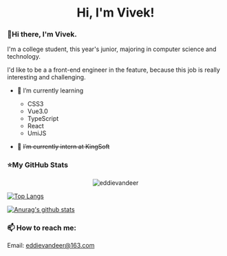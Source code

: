<h1 align="center">Hi, I'm Vivek!</h1>

### 👋Hi there, I'm Vivek.

I'm a college student, this year's junior, majoring in computer science and technology.

I'd like to be a a front-end engineer in the feature, because this job is really interesting and challenging.



- 🌱 I’m currently learning

  - CSS3
  - Vue3.0
  - TypeScript
  - React
  - UmiJS


- 🔭 ~~I’m currently intern at KingSoft~~


### ⭐My GitHub Stats
<p align="center"> <img src="https://komarev.com/ghpvc/?username=eddievandeer&label=Profile%20views&color=0e75b6&style=flat" alt="eddievandeer" /> </p>

[![Top Langs](https://github-readme-stats.vercel.app/api/top-langs/?username=eddievandeer&layout=compact)](https://github.com/anuraghazra/github-readme-stats)

[![Anurag's github stats](https://github-readme-stats.vercel.app/api?username=eddievandeer&show_icons=true)](https://github.com/anuraghazra/github-readme-stats)

### 📫 How to reach me:
Email: eddievandeer@163.com

<!--
**eddievandeer/eddievandeer** is a ✨ _special_ ✨ repository because its `README.md` (this file) appears on your GitHub profile.

Here are some ideas to get you started:

- 🔭 I’m currently working on ...
- 🌱 I’m currently learning ...
- 👯 I’m looking to collaborate on ...
- 🤔 I’m looking for help with ...
- 💬 Ask me about ...
- 📫 How to reach me: ...
- 😄 Pronouns: ...
- ⚡ Fun fact: ...
-->
